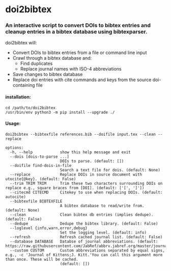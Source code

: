# doi2bibtex
### An interactive script to convert DOIs to bibtex entries and cleanup entries in a bibtex database using bibtexparser.
doi2bibtex will:
- Convert DOIs to bibtex entries from a file or command line input
- Crawl through a bibtex database and:
    - Find duplicates
    - Replace journal names with ISO-4 abbreviations
- Save changes to bibtex database
- Replace doi entries with cite commands and keys from the source doi-containing file

#### installation:
```
cd /path/to/doi2bibtex
/usr/bin/env python3 -m pip install --upgrade ./
```

#### Usage:
```
doi2bibtex --bibtexfile references.bib --doifile input.tex --clean --replace

options:
  -h, --help            show this help message and exit
  --dois [dois-to-parse ...]
                        DOIs to parse. (default: [])
  --doifile find-dois-in-file
                        Search a text file for dois. (default: None)
  --replace             Replace DOIs in source document with utocite{@key}. (default: False)
  --trim TRIM TRIM      Trim these two characters surrounding DOIs on replace e.g., square braces from [DOI]. (default: ['[', ']'])
  --citecmd CITECMD     Citekey to use when replacing DOIs. (default: autocite)
  --bibtexfile BIBTEXFILE
                        A bibtex database to read/write from. (default: None)
  --clean               Clean bibtex db entries (implies dedupe). (default: False)
  --dedupe              Dedupe the bibtex library. (default: False)
  --loglevel {info,warn,error,debug}
                        Set the logging level. (default: info)
  --refresh             Refresh cached journal list. (default: False)
  --database DATABASE   Databse of journal abbreviations. (default: https://raw.githubusercontent.com/JabRef/abbrv.jabref.org/master/journals/journal_abbreviations_acs.csv)
  --custom CUSTOM       Custom abbreviations separated by equal signs, e.g., -c 'Journal of Kittens;J. Kitt.'You can call this argument more than once. These will be cached.
                        (default: [])
```
